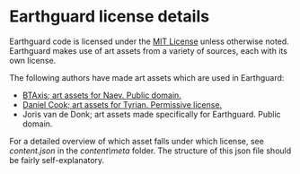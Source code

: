 # Earthguard license details

Earthguard code is licensed under the [MIT License](http://opensource.org/licenses/MIT) unless otherwise noted. Earthguard makes use of art assets from a variety of sources, each with its own license.

The following authors have made art assets which are used in Earthguard:

* [BTAxis; art assets for Naev. Public domain.](https://github.com/bobbens/naev/blob/master/dat/gfx/ARTWORK_LICENSE)
* [Daniel Cook; art assets for Tyrian. Permissive license.](http://www.lostgarden.com/2007/04/free-game-graphics-tyrian-ships-and.html)
* Joris van de Donk; art assets made specifically for Earthguard. Public domain.

For a detailed overview of which asset falls under which license, see *content.json* in the *content\meta* folder. The structure of this json file should be fairly self-explanatory.
